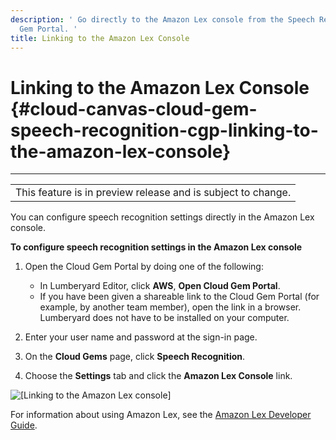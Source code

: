 ```yaml
---
description: ' Go directly to the Amazon Lex console from the Speech Recognition Cloud
  Gem Portal. '
title: Linking to the Amazon Lex Console
---
```

# Linking to the Amazon Lex Console {#cloud-canvas-cloud-gem-speech-recognition-cgp-linking-to-the-amazon-lex-console}


****

|  |
| --- |
| This feature is in preview release and is subject to change\. |

You can configure speech recognition settings directly in the Amazon Lex console\.

**To configure speech recognition settings in the Amazon Lex console**

1. Open the Cloud Gem Portal by doing one of the following:
   + In Lumberyard Editor, click **AWS**, **Open Cloud Gem Portal**\.
   + If you have been given a shareable link to the Cloud Gem Portal \(for example, by another team member\), open the link in a browser\. Lumberyard does not have to be installed on your computer\.

1. Enter your user name and password at the sign\-in page\.

1. On the **Cloud Gems** page, click **Speech Recognition**\.

1.  Choose the **Settings** tab and click the **Amazon Lex Console** link\.

![\[Linking to the Amazon Lex console\]](/images/userguide/cloud_canvas/cloud-canvas-cloud-gem-speech-recognition-cgp-5.png)

For information about using Amazon Lex, see the [Amazon Lex Developer Guide](https://docs.aws.amazon.com/lex/latest/dg/)\.